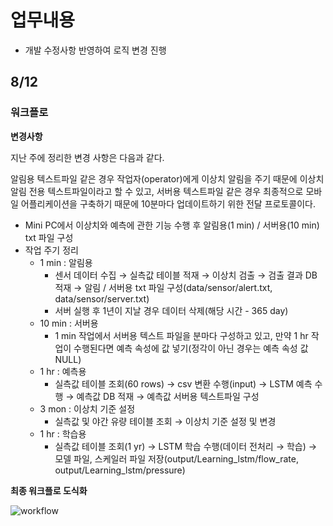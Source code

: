 # 업무내용

- 개발 수정사항 반영하여 로직 변경 진행

## 8/12

### 워크플로

**변경사항**

지난 주에 정리한 변경 사항은 다음과 같다.

알림용 텍스트파일 같은 경우 작업자(operator)에게 이상치 알림을 주기 때문에 이상치 알림 전용 텍스트파일이라고 할 수 있고, 서버용 텍스트파일 같은 경우 최종적으로 모바일 어플리케이션을 구축하기 때문에 10분마다 업데이트하기 위한 전달 프로토콜이다.

- Mini PC에서 이상치와 예측에 관한 기능 수행 후 알림용(1 min) / 서버용(10 min) txt 파일 구성
- 작업 주기 정리
    - 1 min : 알림용
        - 센서 데이터 수집 → 실측값 테이블 적재 → 이상치 검출 → 검출 결과 DB 적재 → 알림 / 서버용 txt 파일 구성(data/sensor/alert.txt, data/sensor/server.txt)
        - 서버 실행 후 1년이 지날 경우 데이터 삭제(해당 시간 - 365 day)
    - 10 min : 서버용
        - 1 min 작업에서 서버용 텍스트 파일을 분마다 구성하고 있고, 만약 1 hr 작업이 수행된다면 예측 속성에 값 넣기(정각이 아닌 경우는 예측 속성 값 NULL)
    - 1 hr : 예측용
        - 실측값 테이블 조회(60 rows) → csv 변환 수행(input) → LSTM 예측 수행 → 예측값 DB 적재 → 예측값 서버용 텍스트파일 구성
    - 3 mon : 이상치 기준 설정
        - 실측값 및 야간 유량 테이블 조회 → 이상치 기준 설정 및 변경
    - 1 hr : 학습용
        - 실측값 테이블 조회(1 yr) → LSTM 학습 수행(데이터 전처리 → 학습) → 모델 파일, 스케일러 파일 저장(output/Learning_lstm/flow_rate, output/Learning_lstm/pressure)

**최종 워크플로 도식화**

![workflow](https://github.com/user-attachments/assets/46f2fa38-51a4-4f5e-989f-6c8f84b02d78)